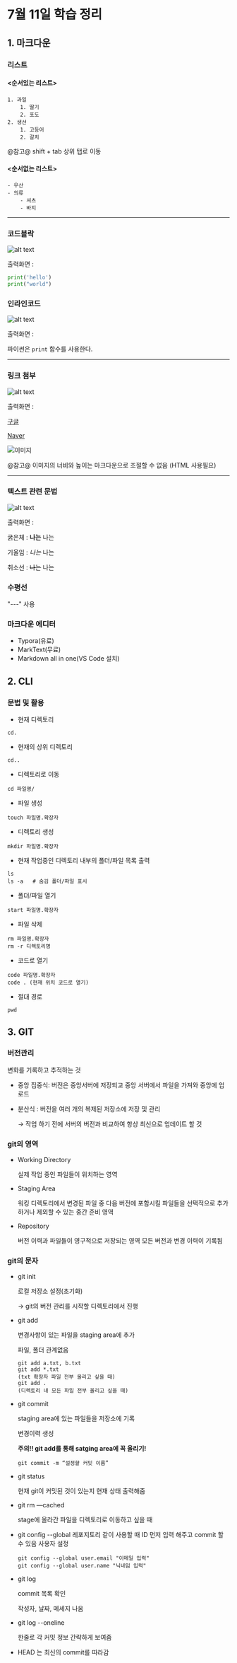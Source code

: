 # 7월 11일 학습 정리

## 1. 마크다운
### 리스트
#### <순서있는 리스트>

    1. 과일
        1. 딸기
        2. 포도
    2. 생선
        1. 고등어 
        2. 갈치

@참고@ shift + tab 상위 탭로 이동

#### <순서없는 리스트>
    - 우산
    - 의류
        - 셔츠
        - 바지
---
### 코드블락

![alt text](image.png)

출력화면 :

```python
print('hello')
print("world")
```


### 인라인코드
![alt text](image-1.png)

출력화면 :

파이썬은 `print` 함수를 사용한다.

---
### 링크 첨부
![alt text](image-2.png)

출력화면 : 

[구글](https://www.google.com)

[Naver](https://www.naver.com)

![이미지](https://picsum.photos/200/300)

@참고@ 이미지의 너비와 높이는 마크다운으로 조절할 수 없음 (HTML 사용필요)

---
### 텍스트 관련 문법

![alt text](image-3.png)

출력화면 :

굵은체 : **나는** 나는

기울임 : *나는* 나는

취소선 : ~~나는~~ 나는

### 수평선

"---" 사용

### 마크다운 에디터
 - Typora(유료) 
 - MarkText(무료) 
 - Markdown all in one(VS Code 설치)


## 2. CLI

### 문법 및 활용
- 현재 디렉토리
```cli
cd.
```
- 현재의 상위 디렉토리
```cli
cd..
```
- 디렉토리로 이동
```cli
cd 파일명/
```
- 파일 생성
```cli
touch 파일명.확장자
```
- 디렉토리 생성
```cli
mkdir 파일명.확장자
```
- 현재 작업중인 디렉토리 내부의 폴더/파일 목록 출력
```cli
ls
ls -a   # 숨김 폴더/파일 표시
```
- 폴더/파일 열기
```cli
start 파일명.확장자
```
- 파일 삭제
```cli
rm 파일명.확장자
rm -r 디렉토리명
```
- 코드로 열기
```cli
code 파일명.확장자
code . (현재 위치 코드로 열기)
```
- 절대 경로
```cli
pwd
```

## 3. GIT
### 버전관리
변화를 기록하고 추적하는 것
- 중앙 집중식: 버전은 중앙서버에 저장되고 중앙 서버에서 파일을 가져와 중앙에 업로드
- 분산식 : 버전을 여러 개의 복제된 저장소에 저장 및 관리

    → 작업 하기 전에 서버의 버전과 비교하여 항상 최신으로 업데이트 할 것
### git의 영역
- Working Directory

    실제 작업 중인 파일들이 위치하는 영역
- Staging Area
    
    워킹 디렉토리에서 변경된 파일 중 다음 버전에 포함시킬 파일들을 선택적으로 추가하거나 제외할 수 있는 중간 준비 영역
- Repository
    
    버전 이력과 파일들이 영구적으로 저장되는 영역
    모든 버전과 변경 이력이 기록됨
### git의 문자
- git init
    
    로컬 저장소 설정(초기화) 
    
    → git의 버전 관리를 시작할 디렉토리에서 진행
- git add
    
    변경사항이 있는 파일을 staging area에 추가
    
    파일, 폴더 관계없음
    ```cli
    git add a.txt, b.txt 
    git add *.txt 
    (txt 확장자 파일 전부 올리고 싶을 때)
    git add . 
    (디렉토리 내 모든 파일 전부 올리고 싶을 때)
    ```
- git commit

    staging area에 있는 파일들을 저장소에 기록
    
    변경이력 생성
    
    **주의!! git add를 통해 satging area에 꼭 올리기!**

    ```cli
    git commit -m “설정할 커밋 이름”
    ```
- git status

    현재 git이 커밋된 것이 있는지 현재 상태 출력해줌
- git rm —cached
    
    stage에 올라간 파일을 디렉토리로 이동하고 싶을 때

- git config --global
    레포지토리 같이 사용할 때
    ID 먼저 입력 해주고 commit 할 수 있음
    사용자 설정
    ```cli
    git config --global user.email "이메일 입력"
    git config --global user.name "닉네임 입력" 
    ```
- git log

    commit 목록 확인

    작성자, 날짜, 메세지 나옴
    
- git log --oneline 
    
    한줄로 각 커밋 정보 간략하게 보여줌
    
- HEAD 는 최신의 commit를 따라감
